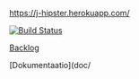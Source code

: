 https://j-hipster.herokuapp.com/

[![Build Status](https://travis-ci.org/J-tiimi/miniprojekti.svg?branch=master)](https://travis-ci.org/J-tiimi/miniprojekti)

[Backlog](https://trello.com/b/2Y6lkuOI/miniprojekti)

[Dokumentaatio](doc/
